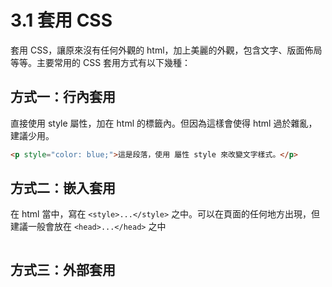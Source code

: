 # 3.1 套用 CSS

套用 CSS，讓原來沒有任何外觀的 html，加上美麗的外觀，包含文字、版面佈局等等。主要常用的 CSS 套用方式有以下幾種：

## 方式一：行內套用

直接使用 style 屬性，加在 html 的標籤內。但因為這樣會使得 html 過於雜亂，建議少用。

```html
<p style="color: blue;">這是段落，使用 屬性 style 來改變文字樣式。</p>
```

## 方式二：嵌入套用

在 html 當中，寫在 `<style>...</style>` 之中。可以在頁面的任何地方出現，但建議一般會放在 `<head>...</head>` 之中

```

```

## 方式三：外部套用



